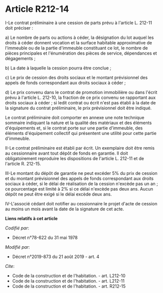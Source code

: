 # Article R212-14

I-Le contrat préliminaire à une cession de parts prévu à l'article L. 212-11 doit préciser : 

a) Le nombre de parts ou actions à céder, la désignation du lot auquel les droits à céder donnent vocation et la surface
habitable approximative de l'immeuble ou de la partie d'immeuble constituant ce lot, le nombre de pièces principales et
l'énumération des pièces de service, dépendances et dégagements ; 

b) La date à laquelle la cession pourra être conclue ; 

c) Le prix de cession des droits sociaux et le montant prévisionnel des appels de fonds correspondant aux droits sociaux à
céder ; 

d) Le prix convenu dans le contrat de promotion immobilière ou dans l'écrit prévu à l'article L. 212-10, la fraction de ce
prix convenu se rapportant aux droits sociaux à céder ; si ledit contrat ou écrit n'est pas établi à la date de la signature
du contrat préliminaire, le prix prévisionnel doit être indiqué. 

Le contrat préliminaire doit comporter en annexe une note technique sommaire indiquant la nature et la qualité des matériaux
et des éléments d'équipements et, si le contrat porte sur une partie d'immeuble, des éléments d'équipement collectif qui
présentent une utilité pour cette partie d'immeuble. 

II-Le contrat préliminaire est établi par écrit. Un exemplaire doit être remis au cessionnaire avant tout dépôt de fonds en
garantie. Il doit obligatoirement reproduire les dispositions de l'article L. 212-11 et de l'article R. 212-15. 

III-Le montant du dépôt de garantie ne peut excéder 5% du prix de cession et du montant prévisionnel des appels de fonds
correspondant aux droits sociaux à céder, si le délai de réalisation de la cession n'excède pas un an ; ce pourcentage est
limité à 2% si ce délai n'excède pas deux ans. Aucun dépôt ne peut être exigé si le délai excède deux ans. 

IV-L'associé cédant doit notifier au cessionnaire le projet d'acte de cession au moins un mois avant la date de la signature
de cet acte.

**Liens relatifs à cet article**

_Codifié par_:

  - Décret n°78-622 du 31 mai 1978

_Modifié par_:

  - Décret n°2019-873 du 21 août 2019 - art. 4

_Cite_:

  - Code de la construction et de l'habitation. - art. L212-10
  - Code de la construction et de l'habitation. - art. L212-11
  - Code de la construction et de l'habitation. - art. R212-15
